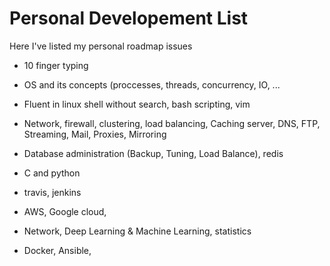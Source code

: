 # Personal Developement List

Here I've listed my personal roadmap issues

* 10 finger typing
* OS and its concepts (proccesses, threads, concurrency, IO, ...
* Fluent in linux shell without search, bash scripting, vim
* Network, firewall, clustering, load balancing, Caching server, DNS, FTP,
    Streaming, Mail, Proxies, Mirroring
* Database administration (Backup, Tuning, Load Balance), redis


* C and python
* travis, jenkins
* AWS, Google cloud, 
* Network, Deep Learning & Machine Learning, statistics
* Docker, Ansible, 

